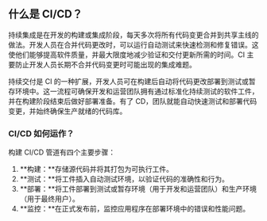 ## 什么是 CI/CD？

持续集成是在开发的构建或集成阶段，每天多次将所有代码变更合并到共享主线的做法。开发人员在合并代码更改时，可以运行自动测试来快速检测和修复错误。这使他们能够提高软件质量，并最大限度地减少验证和交付更新所需的时间。CI 主要防止开发人员长期不合并代码变更时可能出现的集成难题。

持续交付是 CI 的一种扩展，开发人员可在构建后自动将代码更改部署到测试或暂存环境中。这一流程可确保开发和运营团队拥有通过标准化持续测试的软件工件，并在构建阶段结束后做好部署准备。有了 CD，团队就能自动快速测试和部署代码变更，并始终确保生产就绪的代码库。



### CI/CD 如何运作？

构建 CI/CD 管道有四个主要步骤：

1. **构建：**存储源代码并将其打包为可执行工件。
2. **测试：**将工件插入自动测试环境，以验证代码的准确性和行为。
3. **部署：**将工件部署到测试或暂存环境（用于开发和运营团队）和生产环境（用于最终用户）。
4. **监控：**在正式发布前，监控应用程序在部署环境中的错误和性能问题。
